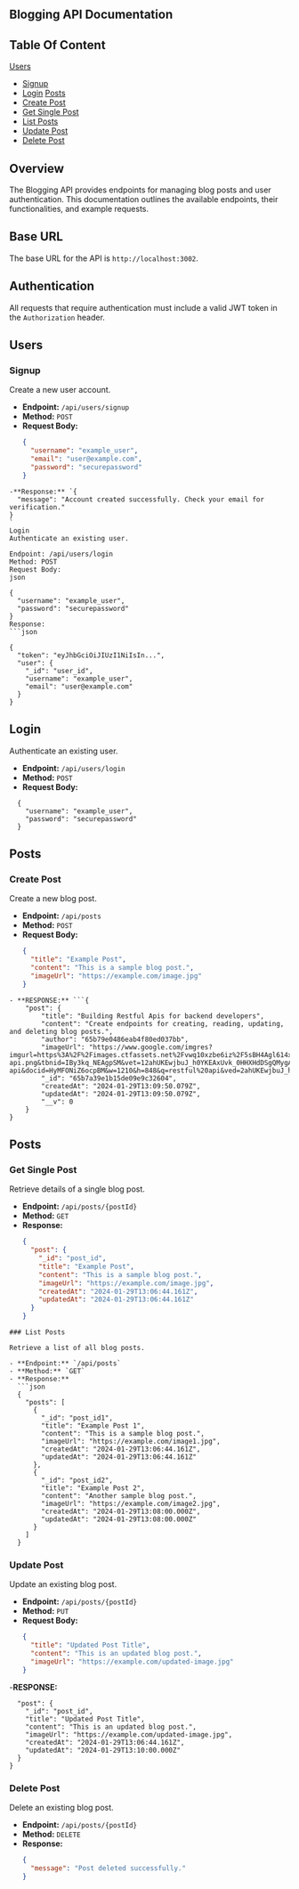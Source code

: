 ## Blogging API Documentation

## Table Of Content
 [Users](#users)
   - [Signup](#signup)
   - [Login](#login)
 [Posts](#posts)
   - [Create Post](#create-post)
   - [Get Single Post](#get-single-post)
   - [List Posts](#list-posts)
   - [Update Post](#update-post)
   - [Delete Post](#delete-post)
## Overview

The Blogging API provides endpoints for managing blog posts and user authentication. This documentation outlines the available endpoints, their functionalities, and example requests.

## Base URL

The base URL for the API is `http://localhost:3002`.

## Authentication

All requests that require authentication must include a valid JWT token in the `Authorization` header.

## Users

### Signup

Create a new user account.

- **Endpoint:** `/api/users/signup`
- **Method:** `POST`
- **Request Body:**
  ```json
  {
    "username": "example_user",
    "email": "user@example.com",
    "password": "securepassword"
  }
```
-**Response:** `{
  "message": "Account created successfully. Check your email for verification."
}
`
Login
Authenticate an existing user.

Endpoint: /api/users/login
Method: POST
Request Body:
json

{
  "username": "example_user",
  "password": "securepassword"
}
Response:
```json

{
  "token": "eyJhbGciOiJIUzI1NiIsIn...",
  "user": {
    "_id": "user_id",
    "username": "example_user",
    "email": "user@example.com"
  }
}
```
## Login

Authenticate an existing user.

- **Endpoint:** `/api/users/login`
- **Method:** `POST`
- **Request Body:**
```
  {
    "username": "example_user",
    "password": "securepassword"
  }
```
## Posts

### Create Post

Create a new blog post.

- **Endpoint:** `/api/posts`
- **Method:** `POST`
- **Request Body:**
  ```json
  {
    "title": "Example Post",
    "content": "This is a sample blog post.",
    "imageUrl": "https://example.com/image.jpg"
  }
```
- **RESPONSE:** ```{
	"post": {
		"title": "Building Restful Apis for backend developers",
		"content": "Create endpoints for creating, reading, updating, and deleting blog posts.",
		"author": "65b79e0486eab4f80ed037bb",
		"imageUrl": "https://www.google.com/imgres?imgurl=https%3A%2F%2Fimages.ctfassets.net%2Fvwq10xzbe6iz%2F5sBH4Agl614xM7exeLsTo7%2F9e84dce01735f155911e611c42c9793f%2Frest-api.png&tbnid=IBy3kq_NEAgpSM&vet=12ahUKEwjbuJ_h0YKEAxUvk_0HHXHdDSgQMygAegQIARB0..i&imgrefurl=https%3A%2F%2Fmannhowie.com%2Frest-api&docid=HyMFONiZ6ocpBM&w=1210&h=848&q=restful%20api&ved=2ahUKEwjbuJ_h0YKEAxUvk_0HHXHdDSgQMygAegQIARB0",
		"_id": "65b7a39e1b15de09e9c32604",
		"createdAt": "2024-01-29T13:09:50.079Z",
		"updatedAt": "2024-01-29T13:09:50.079Z",
		"__v": 0
	}
}
```
## Posts

### Get Single Post

Retrieve details of a single blog post.

- **Endpoint:** `/api/posts/{postId}`
- **Method:** `GET`
- **Response:**
  ```json
  {
    "post": {
      "_id": "post_id",
      "title": "Example Post",
      "content": "This is a sample blog post.",
      "imageUrl": "https://example.com/image.jpg",
      "createdAt": "2024-01-29T13:06:44.161Z",
      "updatedAt": "2024-01-29T13:06:44.161Z"
    }
  }
```
### List Posts

Retrieve a list of all blog posts.

- **Endpoint:** `/api/posts`
- **Method:** `GET`
- **Response:**
  ```json
  {
    "posts": [
      {
        "_id": "post_id1",
        "title": "Example Post 1",
        "content": "This is a sample blog post.",
        "imageUrl": "https://example.com/image1.jpg",
        "createdAt": "2024-01-29T13:06:44.161Z",
        "updatedAt": "2024-01-29T13:06:44.161Z"
      },
      {
        "_id": "post_id2",
        "title": "Example Post 2",
        "content": "Another sample blog post.",
        "imageUrl": "https://example.com/image2.jpg",
        "createdAt": "2024-01-29T13:08:00.000Z",
        "updatedAt": "2024-01-29T13:08:00.000Z"
      }
    ]
  }
```
### Update Post

Update an existing blog post.

- **Endpoint:** `/api/posts/{postId}`
- **Method:** `PUT`
- **Request Body:**
  ```json
  {
    "title": "Updated Post Title",
    "content": "This is an updated blog post.",
    "imageUrl": "https://example.com/updated-image.jpg"
  }
-**RESPONSE:**
```{
  "post": {
    "_id": "post_id",
    "title": "Updated Post Title",
    "content": "This is an updated blog post.",
    "imageUrl": "https://example.com/updated-image.jpg",
    "createdAt": "2024-01-29T13:06:44.161Z",
    "updatedAt": "2024-01-29T13:10:00.000Z"
  }
}
```
### Delete Post

Delete an existing blog post.

- **Endpoint:** `/api/posts/{postId}`
- **Method:** `DELETE`
- **Response:**
  ```json
  {
    "message": "Post deleted successfully."
  }
```
